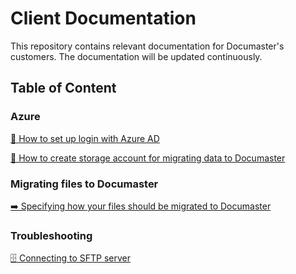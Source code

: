 # Client Documentation

This repository contains relevant documentation for Documaster's customers. The documentation will be updated continuously.

## Table of Content

### Azure
[🔑 How to set up login with Azure AD](Azure/azure-ad-login.md)

[📂 How to create storage account for migrating data to Documaster](./Azure/storage-account.md)


### Migrating files to Documaster
[➡️ Specifying how your files should be migrated to Documaster](./Migration)

### Troubleshooting

[🗄️ Connecting to SFTP server](Troubleshooting/sftp.md)
